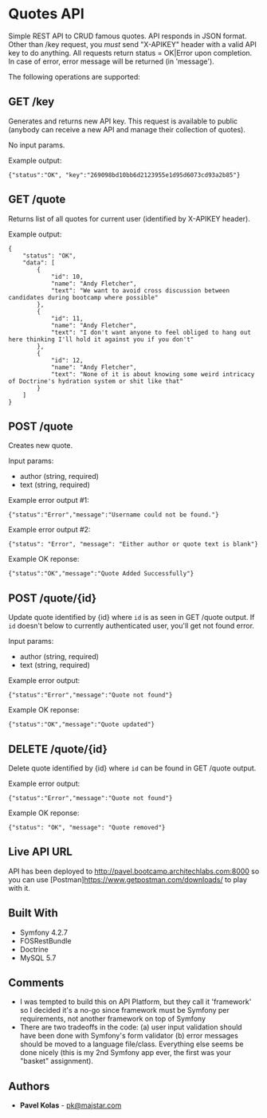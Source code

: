 # Quotes API

Simple REST API to CRUD famous quotes. API responds in JSON format.
Other than /key request, you *must* send "X-APIKEY" header with a valid API key to do anything.
All requests return status = OK|Error upon completion. In case of error, error message will be returned (in 'message').

The following operations are supported:

## GET /key

Generates and returns new API key. This request is available to public (anybody can receive a new API and manage their collection of quotes).

No input params.

Example output:

```
{"status":"OK", "key":"269098bd10bb6d2123955e1d95d6073cd93a2b85"}
```

## GET /quote

Returns list of all quotes for current user (identified by X-APIKEY header).

Example output:
```
{
    "status": "OK",
    "data": [
        {
            "id": 10,
            "name": "Andy Fletcher",
            "text": "We want to avoid cross discussion between candidates during bootcamp where possible"
        },
        {
            "id": 11,
            "name": "Andy Fletcher",
            "text": "I don't want anyone to feel obliged to hang out here thinking I'll hold it against you if you don't"
        },
        {
            "id": 12,
            "name": "Andy Fletcher",
            "text": "None of it is about knowing some weird intricacy of Doctrine's hydration system or shit like that"
        }
    ]
}
```

## POST /quote

Creates new quote.

Input params:
* author	(string, required)
* text 		(string, required)

Example error output #1:
```
{"status":"Error","message":"Username could not be found."}
```

Example error output #2:
```
{"status": "Error", "message": "Either author or quote text is blank"}
```

Example OK reponse:

```
{"status":"OK","message":"Quote Added Successfully"}
```

## POST /quote/{id}

Update quote identified by {id} where `id` is as seen in GET /quote output. If `id` doesn't below to currently authenticated user, you'll get not found error.

Input params:
* author	(string, required)
* text 		(string, required)

Example error output:

```
{"status":"Error","message":"Quote not found"}
```

Example OK reponse:

```
{"status":"OK","message":"Quote updated"}
```

## DELETE /quote/{id}

Delete quote identified by {id} where `id` can be found in GET /quote output.

Example error output:

```
{"status":"Error","message":"Quote not found"}
```

Example OK reponse:

```
{"status": "OK", "message": "Quote removed"}
```

## Live API URL

API has been deployed to http://pavel.bootcamp.architechlabs.com:8000 so you can use [Postman]https://www.getpostman.com/downloads/ to play with it.

## Built With

* Symfony 4.2.7
* FOSRestBundle
* Doctrine
* MySQL 5.7

## Comments

* I was tempted to build this on API Platform, but they call it 'framework' so I decided it's a no-go since framework must be Symfony per requirements, not another framework on top of Symfony
* There are two tradeoffs in the code: (a) user input validation should have been done with Symfony's form validator (b) error messages should be moved to a language file/class. Everything else seems be done nicely (this is my 2nd Symfony app ever, the first was your "basket" assignment).

## Authors

* **Pavel Kolas** - pk@majstar.com
